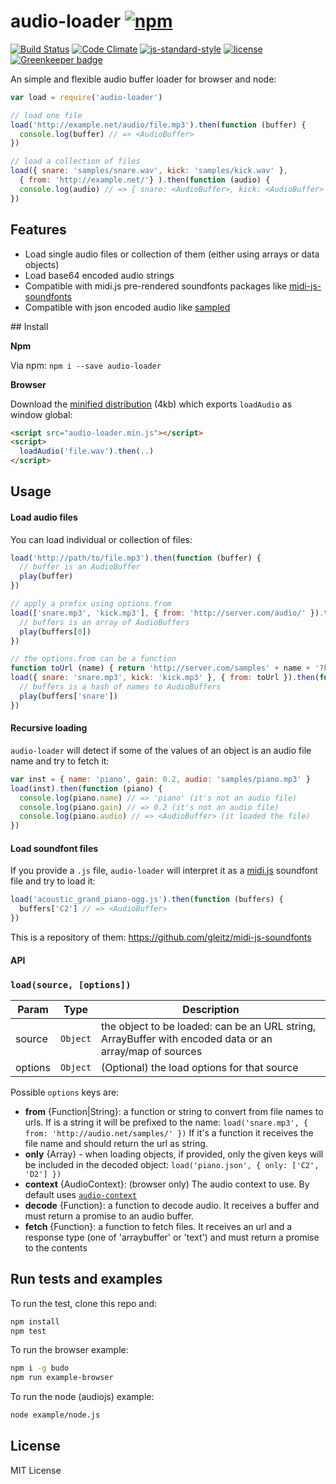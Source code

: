 # audio-loader [![npm](https://img.shields.io/npm/v/audio-loader.svg)](https://www.npmjs.com/package/audio-loader)

[![Build Status](https://travis-ci.org/audiojs/audio-loader.svg?branch=master)](https://travis-ci.org/audiojs/audio-loader) [![Code Climate](https://codeclimate.com/github/audiojs/audio-loader/badges/gpa.svg)](https://codeclimate.com/github/audiojs/audio-loader) [![js-standard-style](https://img.shields.io/badge/code%20style-standard-brightgreen.svg?style=flat)](https://github.com/feross/standard) [![license](https://img.shields.io/npm/l/audio-loader.svg)](https://www.npmjs.com/package/audio-loader)
[![Greenkeeper badge](https://badges.greenkeeper.io/audiojs/audio-loader.svg)](https://greenkeeper.io/)

An simple and flexible audio buffer loader for browser and node:

```js
var load = require('audio-loader')

// load one file
load('http://example.net/audio/file.mp3').then(function (buffer) {
  console.log(buffer) // => <AudioBuffer>
})

// load a collection of files
load({ snare: 'samples/snare.wav', kick: 'samples/kick.wav' },
  { from: 'http://example.net/'} ).then(function (audio) {
  console.log(audio) // => { snare: <AudioBuffer>, kick: <AudioBuffer> }
})
```

## Features

- Load single audio files or collection of them (either using arrays or data objects)
- Load base64 encoded audio strings
- Compatible with midi.js pre-rendered soundfonts packages like [midi-js-soundfonts](https://github.com/gleitz/midi-js-soundfonts/tree/master/MusyngKite)
- Compatible with json encoded audio like [sampled](https://github.com/danigb/sampled)

## Install

__Npm__

Via npm: `npm i --save audio-loader`

__Browser__

Download the [minified distribution](https://raw.githubusercontent.com/danigb/audio-loader/master/dist/audio-loader.min.js) (4kb) which exports `loadAudio` as window global:

```html
<script src="audio-loader.min.js"></script>
<script>
  loadAudio('file.wav').then(..)
</script>
```

## Usage

<a name="load"></a>

#### Load audio files

You can load individual or collection of files:

```js
load('http://path/to/file.mp3').then(function (buffer) {
  // buffer is an AudioBuffer
  play(buffer)
})

// apply a prefix using options.from
load(['snare.mp3', 'kick.mp3'], { from: 'http://server.com/audio/' }).then(function (buffers) {
  // buffers is an array of AudioBuffers
  play(buffers[0])
})

// the options.from can be a function
function toUrl (name) { return 'http://server.com/samples' + name + '?key=secret' }
load({ snare: 'snare.mp3', kick: 'kick.mp3' }, { from: toUrl }).then(function (buffers) {
  // buffers is a hash of names to AudioBuffers
  play(buffers['snare'])
})
```

#### Recursive loading

`audio-loader` will detect if some of the values of an object is an audio file name and try to fetch it:

```js
var inst = { name: 'piano', gain: 0.2, audio: 'samples/piano.mp3' }
load(inst).then(function (piano) {
  console.log(piano.name) // => 'piano' (it's not an audio file)
  console.log(piano.gain) // => 0.2 (it's not an audio file)
  console.log(piano.audio) // => <AudioBuffer> (it loaded the file)
})
```

#### Load soundfont files

If you provide a `.js` file, `audio-loader` will interpret it as a [midi.js](https://github.com/mudcube/MIDI.js) soundfont file and try to load it:

```js
load('acoustic_grand_piano-ogg.js').then(function (buffers) {
  buffers['C2'] // => <AudioBuffer>
})
```

This is a repository of them: https://github.com/gleitz/midi-js-soundfonts

#### API
### `load(source, [options])`

| Param | Type | Description |
| --- | --- | --- |
| source | <code>Object</code> | the object to be loaded: can be an URL string, ArrayBuffer with encoded data or an array/map of sources |
| options | <code>Object</code> | (Optional) the load options for that source |

Possible `options` keys are:

- __from__ {Function|String}: a function or string to convert from file names to urls.
If is a string it will be prefixed to the name:
`load('snare.mp3', { from: 'http://audio.net/samples/' })`
If it's a function it receives the file name and should return the url as string.
- __only__ {Array} - when loading objects, if provided, only the given keys
will be included in the decoded object:
`load('piano.json', { only: ['C2', 'D2'] })`
- __context__ {AudioContext}: (browser only) The audio context to use. By default uses [`audio-context`](https://www.npmjs.com/package/audio-context)
- __decode__ {Function}: a function to decode audio. It receives a buffer and must return a promise to an audio buffer.
- __fetch__ {Function}: a function to fetch files. It receives an url and a response type (one of 'arraybuffer' or 'text') and must return a promise to the contents

## Run tests and examples

To run the test, clone this repo and:

```bash
npm install
npm test
```

To run the browser example:

```bash
npm i -g budo
npm run example-browser
```

To run the node (audiojs) example:

```bash
node example/node.js
```

## License

MIT License
